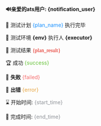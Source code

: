 #### 🔊亲爱的ats用户: {notification_user}

🎉 测试计划 <font color=#1890ff>{plan_name}</font> 执行完毕

🎁 测试环境 **{env}** 执行人 **{executor}**

🤖 测试结果 <font color={result_color} face="黑体">{plan_result}</font>

🏆 成功 <font color=#67C23A>{success}</font>

📜 **失败** <font color=#F56C6C>{failed}</font>

🔨 **出错** <font color=#E6A23C>{error}</font>

⌛ 开始时间: <font color=#909399>{start_time}</font>

🎨 完成时间: <font color=#909399>{end_time}</font>